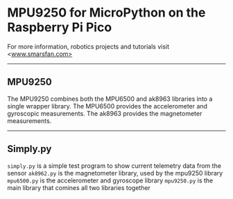 # MPU9250 for MicroPython on the Raspberry Pi Pico
For more information, robotics projects and tutorials visit <www.smarsfan.com>

---

## MPU9250
The MPU9250 combines both the MPU6500 and ak8963 libraries into a single wrapper library.
The MPU6500 provides the accelerometer and gyroscopic measurements.
The ak8963 provides the magnetometer measurements.

---

## Simply.py
`simply.py` is a simple test program to show current telemetry data from the sensor
`ak8962.py` is the magnetometer library, used by the mpu9250 library
`mpu6500.py` is the accelerometer and gyroscope library
`mpu9250.py` is the main library that comines all two libraries together